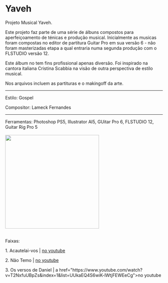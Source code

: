 # Yaveh
Projeto Musical Yaveh.

Este projeto faz parte de uma série de álbuns compostos para aperfeiçoamento de ténicas e produção musical. Inicialmente as musicas foram compostas no editor de partitura Guitar Pro em sua versão 6 - não foram masterizadas etapa a qual entraria numa segunda produção com o FLSTUDIO versão 12.

Este álbum no tem fins profissional apenas diversão. Foi inspirado na cantora italiana Cristina Scabbia na visão de outra perspectiva de estilo musical.

Nos arquivos incluem as partituras e o makingoff da arte.<br>

<hr>
<p>Estilo: Gospel</p>
<p>Compositor: Lameck Fernandes</p>

<hr>
Ferramentas: Photoshop PS5, Illustrator AI5, GUitar Pro 6, FLSTUDIO 12, Guitar Rig Pro 5
<br><br>

<img src="https://preview.ibb.co/gT6nYk/capa_yaveh.jpg" width="300" height="300">
<br><br>
<p>Faixas: </p>
<p>1. Acautelai-vos | <a href="https://www.youtube.com/watch?v=dwwTLqthVdw&index=3&list=UUkaEQ4S6wiK-lWtjFEWEeCg">no youtube</a></p>
<p>2. Não Temo | <a href="https://www.youtube.com/watch?v=sNj5Lx0ez_k&index=2&list=UUkaEQ4S6wiK-lWtjFEWEeCg">no youtube</a></p>
<p>3. Os versos de Daniel | a href="https://www.youtube.com/watch?v=T2NxfuUBpZs&index=1&list=UUkaEQ4S6wiK-lWtjFEWEeCg">no youtube</a></p>

